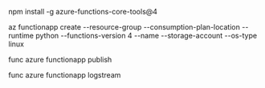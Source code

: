 npm install -g azure-functions-core-tools@4

az functionapp create --resource-group <your-rg> --consumption-plan-location <region> --runtime python --functions-version 4 --name <your-func-app-name> --storage-account <your-storage-account> --os-type linux
  
func azure functionapp publish <your-func-app-name>

func azure functionapp logstream <your-func-app-name>